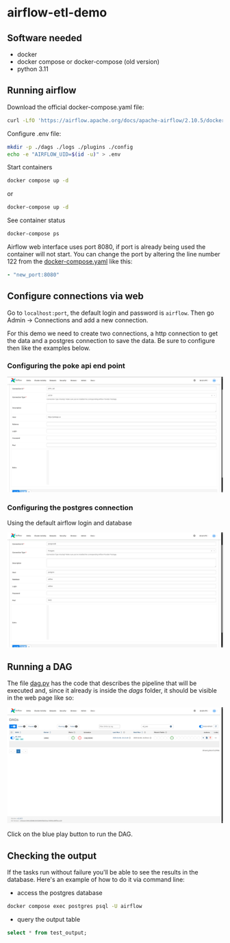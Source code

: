 # airflow-etl-demo


## Software needed

- docker
- docker compose or docker-compose (old version)
- python 3.11


## Running airflow

Download the official docker-compose.yaml file:

```bash
curl -LfO 'https://airflow.apache.org/docs/apache-airflow/2.10.5/docker-compose.yaml
```

Configure .env file:

```bash
mkdir -p ./dags ./logs ./plugins ./config
echo -e "AIRFLOW_UID=$(id -u)" > .env
```

Start containers

```bash
docker compose up -d
```

or

```bash
docker-compose up -d
```

See container status

```bash
docker-compose ps
```

Airflow web interface uses port 8080, if port is already being used the container will not start. You can change the port by altering the line number 122 from the [docker-compose.yaml](docker-compose.yaml) like this:

```yaml
- "new_port:8080"
```


## Configure connections via web

Go to `localhost:port`, the default login and password is `airflow`. Then go Admin -> Connections and add a new connection.

For this demo we need to create two connections, a http connection to get the data and a postgres connection to save the data. Be sure to configure then like the examples below.

### Configuring the poke api end point
![http connection](/imgs/http_connection.png)

### Configuring the postgres connection

Using the default airflow login and database

![postgres connection](/imgs/postgres_connection.png)


## Running a DAG

The file [dag.py](/dags/dag.py) has the code that describes the pipeline that will be executed and, since it already is inside the *dags* folder, it should be visible in the web page like so:

![dag](/imgs/dag.png)

Click on the blue play button to run the DAG.


## Checking the output

If the tasks run without failure you'll be able to see the results in the database. Here's an example of how to do it via command line:

- access the postgres database
```bash
docker compose exec postgres psql -U airflow
```

- query the output table
```sql
select * from test_output;
```

